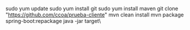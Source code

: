 sudo yum update
sudo yum install git 
sudo yum install maven 
git clone "https://github.com/ccoa/prueba-cliente" 
mvn clean install 
mvn package spring-boot:repackage 
java -jar target\
